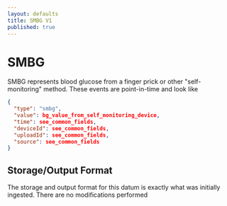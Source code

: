```yaml
---
layout: defaults
title: SMBG V1
published: true
---
```

# SMBG

SMBG represents blood glucose from a finger prick or other "self-monitoring" method.  These events are point-in-time and look like


~~~json
{
  "type": "smbg",
  "value": bg_value_from_self_monitoring_device,
  "time": see_common_fields,
  "deviceId": see_common_fields,
  "uploadId": see_common_fields,
  "source": see_common_fields
}
~~~


## Storage/Output Format

The storage and output format for this datum is exactly what was initially ingested.  There are no modifications performed